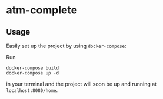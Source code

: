 # atm-complete

Usage
-----
Easily set up the project by using `docker-compose`:

Run 
```
docker-compose build
docker-compose up -d
```
in your terminal and the project will soon be up and running at `localhost:8080/home`.
